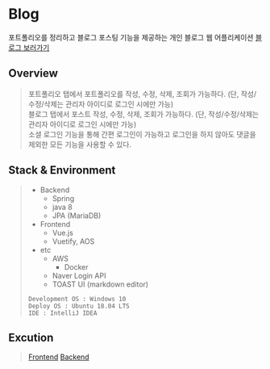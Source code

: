 # Blog
포트폴리오를 정리하고 블로그 포스팅 기능을 제공하는 개인 블로그 웹 어플리케이션
[블로그 보러가기](http://1000min.kr)

## Overview
> 포트폴리오 탭에서 포트폴리오를 작성, 수정, 삭제, 조회가 가능하다. (단, 작성/수정/삭제는 관리자 아이디로 로그인 시에만 가능)  
> 블로그 탭에서 포스트 작성, 수정, 삭제, 조회가 가능하다. (단, 작성/수정/삭제는 관리자 아이디로 로그인 시에만 가능)  
> 소셜 로그인 기능을 통해 간편 로그인이 가능하고 로그인을 하지 않아도 댓글을 제외한 모든 기능을 사용할 수 있다.

## Stack & Environment
> + Backend
>   + Spring
>   + java 8
>   + JPA (MariaDB)
> + Frontend
>   + Vue.js
>   + Vuetify, AOS
> + etc
>   + AWS
>     + Docker
>   + Naver Login API
>   + TOAST UI (markdown editor)
> &nbsp;
> 
> ~~~
> Development OS : Windows 10
> Deploy OS : Ubuntu 18.04 LTS
> IDE : IntelliJ IDEA
> ~~~

## Excution
> [Frontend](https://github.com/phm0127/blog/blob/master/frontend/blog/README.md)
> [Backend](https://github.com/phm0127/blog/blob/master/backend/README.md)


